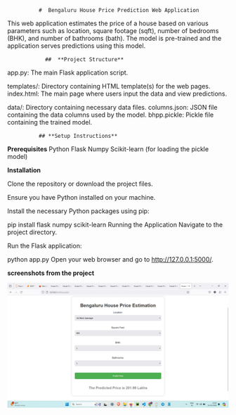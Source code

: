               #  Bengaluru House Price Prediction Web Application


This web application estimates the price of a house based on various parameters such as location, square footage (sqft), number of bedrooms (BHK), and number of bathrooms (bath). The model is pre-trained and the application serves predictions using this model.

                ##  **Project Structure**

app.py: The main Flask application script.

templates/: Directory containing HTML template(s) for the web pages.
          index.html: The main page where users input the data and view predictions.

data/: Directory containing necessary data files.
       columns.json: JSON file containing the data columns used by the model.
       bhpp.pickle: Pickle file containing the trained model.

              ## **Setup Instructions**
**Prerequisites**
Python 
Flask
Numpy
Scikit-learn (for loading the pickle model)


**Installation**

Clone the repository or download the project files.

Ensure you have Python installed on your machine.

Install the necessary Python packages using pip:


pip install flask numpy scikit-learn
Running the Application
Navigate to the project directory.

Run the Flask application:

python app.py
Open your web browser and go to http://127.0.0.1:5000/.

**screenshots from the project**

![alt text](<Screenshot (51).png>)
